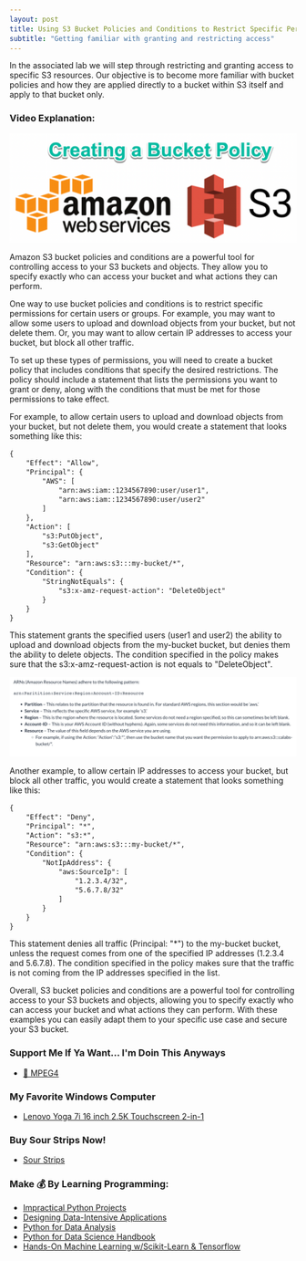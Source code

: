 ```yaml
---
layout: post
title: Using S3 Bucket Policies and Conditions to Restrict Specific Permissions
subtitle: "Getting familiar with granting and restricting access"
---
```



In the associated lab we will step through restricting and granting access to specific S3 resources. Our objective is to become more familiar with bucket policies and how they are applied directly to a bucket within S3 itself and apply to that bucket only.

### Video Explanation:

[![IMAGE_ALT](/img/bucket_policy.png)](https://youtu.be/cRvxhdcis-w)

Amazon S3 bucket policies and conditions are a powerful tool for controlling access to your S3 buckets and objects. They allow you to specify exactly who can access your bucket and what actions they can perform.

One way to use bucket policies and conditions is to restrict specific permissions for certain users or groups. For example, you may want to allow some users to upload and download objects from your bucket, but not delete them. Or, you may want to allow certain IP addresses to access your bucket, but block all other traffic.

To set up these types of permissions, you will need to create a bucket policy that includes conditions that specify the desired restrictions. The policy should include a statement that lists the permissions you want to grant or deny, along with the conditions that must be met for those permissions to take effect.

For example, to allow certain users to upload and download objects from your bucket, but not delete them, you would create a statement that looks something like this:

```
{
    "Effect": "Allow",
    "Principal": {
        "AWS": [
            "arn:aws:iam::1234567890:user/user1",
            "arn:aws:iam::1234567890:user/user2"
        ]
    },
    "Action": [
        "s3:PutObject",
        "s3:GetObject"
    ],
    "Resource": "arn:aws:s3:::my-bucket/*",
    "Condition": {
        "StringNotEquals": {
            "s3:x-amz-request-action": "DeleteObject"
        }
    }
}
```

This statement grants the specified users (user1 and user2) the ability to upload and download objects from the my-bucket bucket, but denies them the ability to delete objects. The condition specified in the policy makes sure that the s3:x-amz-request-action is not equals to "DeleteObject".

![](/img/arn_definition.png)

Another example, to allow certain IP addresses to access your bucket, but block all other traffic, you would create a statement that looks something like this:

```
{
    "Effect": "Deny",
    "Principal": "*",
    "Action": "s3:*",
    "Resource": "arn:aws:s3:::my-bucket/*",
    "Condition": {
        "NotIpAddress": {
            "aws:SourceIp": [
                "1.2.3.4/32",
                "5.6.7.8/32"
            ]
        }
    }
}
```

This statement denies all traffic (Principal: "*") to the my-bucket bucket, unless the request comes from one of the specified IP addresses (1.2.3.4 and 5.6.7.8). The condition specified in the policy makes sure that the traffic is not coming from the IP addresses specified in the list.

Overall, S3 bucket policies and conditions are a powerful tool for controlling access to your S3 buckets and objects, allowing you to specify exactly who can access your bucket and what actions they can perform. With these examples you can easily adapt them to your specific use case and secure your S3 bucket.

### Support Me If Ya Want... I'm Doin This Anyways

- [💯 MPEG4](https://www.buymeacoffee.com/kadad1312d)

### My Favorite Windows Computer

- [Lenovo Yoga 7i 16 inch 2.5K Touchscreen 2-in-1](https://amzn.to/41CfSfY)

### Buy Sour Strips Now!

- [Sour Strips](https://amzn.to/3EDWUM7)

### Make 💰 By Learning Programming:

- [Impractical Python Projects](https://amzn.to/3JpCpWH)
- [Designing Data-Intensive Applications](https://amzn.to/3Hgh5Sj)
- [Python for Data Analysis](https://amzn.to/3D0C8pl)
- [Python for Data Science Handbook](https://amzn.to/3XnZ1ez)
- [Hands-On Machine Learning w/Scikit-Learn & Tensorflow](https://amzn.to/3QTWoyt)

<br>
